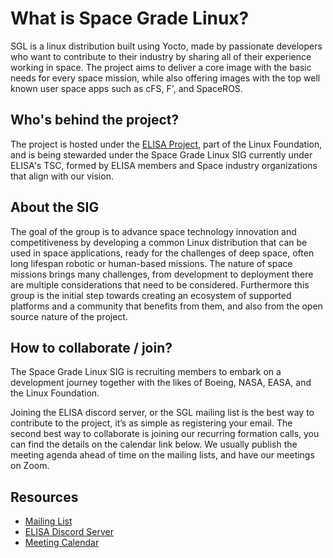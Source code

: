 # What is Space Grade Linux?

SGL is a linux distribution built using Yocto, made by passionate
developers who want to contribute to their industry by sharing all of
their experience working in space. The project aims to deliver a core
image with the basic needs for every space mission, while also offering
images with the top well known user space apps such as cFS, F', and
SpaceROS.

## Who's behind the project?

The project is hosted under the [ELISA Project](https://elisa.tech), part of the Linux
Foundation, and is being stewarded under the Space Grade Linux SIG
currently under ELISA's TSC, formed by ELISA members and Space industry
organizations that align with our vision.

## About the SIG

The goal of the group is to advance space technology innovation and
competitiveness by developing a common Linux distribution that can be used
in space applications, ready for the challenges of deep space, often long
lifespan robotic or human-based missions. The nature of space missions brings
many challenges, from development to deployment there are multiple considerations
that need to be considered. Furthermore this group is the initial step towards
creating an ecosystem of supported platforms and a community that benefits
from them, and also from the open source nature of the project.

## How to collaborate / join?

The Space Grade Linux SIG is recruiting members to embark on a development
journey together with the likes of Boeing, NASA, EASA, and the Linux Foundation.

Joining the ELISA discord server, or the SGL  mailing list is the best way to contribute
to the project, it’s as simple as registering your email. The second best way
to collaborate is joining our recurring formation calls, you can find the details
on the calendar link below. We usually publish the meeting agenda ahead of time
on the mailing lists, and have our meetings on Zoom.

## Resources

* [Mailing List](https://lists.elisa.tech/g/space-grade-linux)
* [ELISA Discord Server](http://chat.elisa.tech/)
* [Meeting Calendar](https://elisa.tech/community/meetings/)


